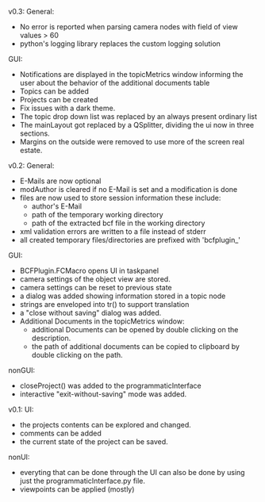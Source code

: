 v0.3:
General:
  - No error is reported when parsing camera nodes with field of view values >
    60
  - python's logging library replaces the custom logging solution

GUI:
  - Notifications are displayed in the topicMetrics window informing the user
    about the behavior of the additional documents table
  - Topics can be added
  - Projects can be created
  - Fix issues with a dark theme. 
  - The topic drop down list was replaced by an always present ordinary list 
  - The mainLayout got replaced by a QSplitter, dividing the ui now in three
    sections. 
  - Margins on the outside were removed to use more of the screen real estate. 


v0.2:
General:
  - E-Mails are now optional
  - modAuthor is cleared if no E-Mail is set and a modification is done
  - files are now used to store session information these include:
    - author's E-Mail
    - path of the temporary working directory
    - path of the extracted bcf file in the working directory
  - xml validation errors are written to a file instead of stderr
  - all created temporary files/directories are prefixed with 'bcfplugin_'

GUI:
  - BCFPlugin.FCMacro opens UI in taskpanel
  - camera settings of the object view are stored.
  - camera settings can be reset to previous state
  - a dialog was added showing information stored in a topic node
  - strings are enveloped into tr() to support translation
  - a "close without saving" dialog was added. 
  - Additional Documents in the topicMetrics window:
    - additional Documents can be opened by double clicking on the description. 
    - the path of additional documents can be copied to clipboard by double
      clicking on the path.

nonGUI:
  - closeProject() was added to the programmaticInterface
  - interactive "exit-without-saving" mode was added.



v0.1: 
UI:
  - the projects contents can be explored and changed. 
  - comments can be added
  - the current state of the project can be saved. 

nonUI:
  - everyting that can be done through the UI can also be done by using just the
    programmaticInterface.py file. 
  - viewpoints can be applied (mostly)
